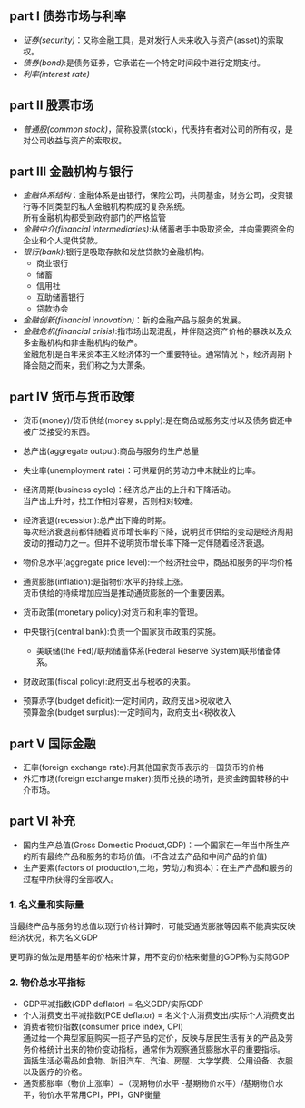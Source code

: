 ## part I 债券市场与利率
+ *证券(security)*：又称金融工具，是对发行人未来收入与资产(asset)的索取权。  
+ *债券(bond)*:是债务证券，它承诺在一个特定时间段中进行定期支付。  
+ *利率(interest rate)*  
## part II 股票市场
+ *普通股(common stock)*，简称股票(stock)，代表持有者对公司的所有权，是对公司收益与资产的索取权。  
## part III 金融机构与银行
+ *金融体系结构*：金融体系是由银行，保险公司，共同基金，财务公司，投资银行等不同类型的私人金融机构构成的复杂系统。  
   所有金融机构都受到政府部门的严格监管  
+ *金融中介(financial intermediaries)*:从储蓄者手中吸取资金，并向需要资金的企业和个人提供贷款。  
+ *银行(bank)*:银行是吸取存款和发放贷款的金融机构。  
   + 商业银行  
   + 储蓄  
   + 信用社  
   + 互助储蓄银行  
   + 贷款协会 
+ *金融创新(financial innovation)*：新的金融产品与服务的发展。  
+ *金融危机(financial crisis)*:指市场出现混乱，并伴随这资产价格的暴跌以及众多金融机构和非金融机构的破产。  
   金融危机是百年来资本主义经济体的一个重要特征。通常情况下，经济周期下降会随之而来，我们称之为大萧条。  
## part IV 货币与货币政策  
+ 货币(money)/货币供给(money supply):是在商品或服务支付以及债务偿还中被广泛接受的东西。  
+ 总产出(aggregate output):商品与服务的生产总量  
+ 失业率(unemployment rate)：可供雇佣的劳动力中未就业的比率。  
+ 经济周期(business cycle)：经济总产出的上升和下降活动。  
   当产出上升时，找工作相对容易，否则相对较难。  
+ 经济衰退(recession):总产出下降的时期。  
   每次经济衰退前都伴随着货币增长率的下降，说明货币供给的变动是经济周期波动的推动力之一。但并不说明货币增长率下降一定伴随着经济衰退。  
  
+ 物价总水平(aggregate price level):一个经济社会中，商品和服务的平均价格  
+ 通货膨胀(inflation):是指物价水平的持续上涨。  
   货币供给的持续增加应当是推动通货膨胀的一个重要因素。  
   
+ 货币政策(monetary policy):对货币和利率的管理。  
+ 中央银行(central bank):负责一个国家货币政策的实施。  
   + 美联储(the Fed)/联邦储蓄体系(Federal Reserve System)联邦储备体系。  
  
+ 财政政策(fiscal policy):政府支出与税收的决策。  
+ 预算赤字(budget deficit):一定时间内，政府支出>税收收入  
   预算盈余(budget surplus):一定时间内，政府支出<税收收入  
## part V 国际金融  
+ 汇率(foreign exchange rate):用其他国家货币表示的一国货币的价格  
+ 外汇市场(foreign exchange maker):货币兑换的场所，是资金跨国转移的中介市场。  
## part VI 补充  
+ 国内生产总值(Gross Domestic Product,GDP)：一个国家在一年当中所生产的所有最终产品和服务的市场价值。(不含过去产品和中间产品的价值)  
+ 生产要素(factors of production,土地，劳动力和资本)：在生产产品和服务的过程中所获得的全部收入。  
### 1. 名义量和实际量  
当最终产品与服务的总值以现行价格计算时，可能受通货膨胀等因素不能真实反映经济状况，称为名义GDP  
  
更可靠的做法是用基年的价格来计算，用不变的价格来衡量的GDP称为实际GDP  
### 2. 物价总水平指标
+ GDP平减指数(GDP deflator) = 名义GDP/实际GDP  
+ 个人消费支出平减指数(PCE deflator) = 名义个人消费支出/实际个人消费支出  
+ 消费者物价指数(consumer price index, CPI)  
   通过给一个典型家庭购买一揽子产品的定价，反映与居民生活有关的产品及劳务价格统计出来的物价变动指标，通常作为观察通货膨胀水平的重要指标。  
   涵括生活必需品如食物、新旧汽车、汽油、房屋、大学学费、公用设备、衣服以及医疗的价格。  
+ 通货膨胀率（物价上涨率）=（现期物价水平 -基期物价水平）/基期物价水平，物价水平常用CPI，PPI，GNP衡量
  
 

  
     
 